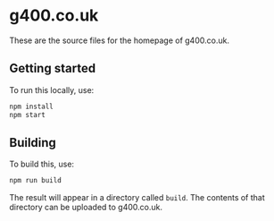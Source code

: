 # g400.co.uk

These are the source files for the homepage of g400.co.uk.

## Getting started

To run this locally, use:
```sh
npm install
npm start
```

## Building

To build this, use:
```sh
npm run build
```
The result will appear in a directory called `build`. The contents of that directory can be uploaded to g400.co.uk.

